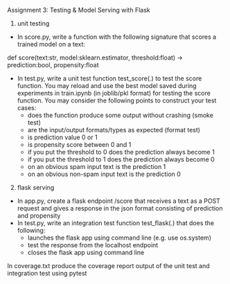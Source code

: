 Assignment 3: Testing & Model Serving with Flask

1. unit testing
- In score.py, write a function with the following signature that scores a trained model on a text:

def score(text:str,
         model:sklearn.estimator,
         threshold:float) -> prediction:bool,
                             propensity:float
- In test.py, write a unit test function test_score(.) to test the score function.
You may reload and use the best model saved during experiments in train.ipynb (in joblib/pkl format) for testing the score function.
You may consider the following points to construct your test cases:
    - does the function produce some output without crashing (smoke test)
    - are the input/output formats/types as expected (format test)
    - is prediction value 0 or 1
    - is propensity score between 0 and 1
    - if you put the threshold to 0 does the prediction always become 1
    - if you put the threshold to 1 does the prediction always become 0
    - on an obvious spam input text is the prediction 1
    - on an obvious non-spam input text is the prediction 0

2. flask serving
- In app.py, create a flask endpoint /score that receives a text as a POST request and gives a response in the json format consisting of prediction and propensity
- In test.py, write an integration test function test_flask(.) that does the following:
    - launches the flask app using command line (e.g. use os.system)
    - test the response from the localhost endpoint
    - closes the flask app using command line

In coverage.txt produce the coverage report output of the unit test and integration test using pytest
